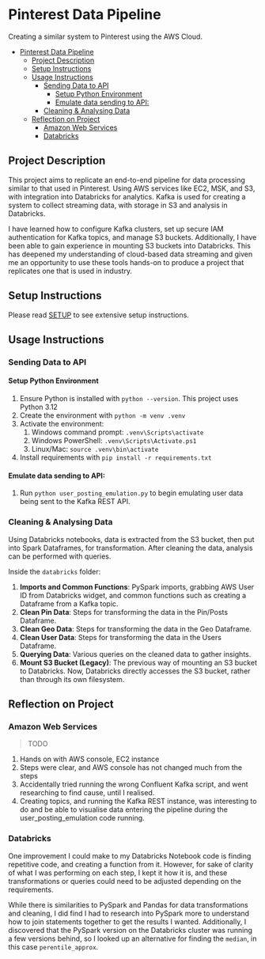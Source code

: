 # Pinterest Data Pipeline

Creating a similar system to Pinterest using the AWS Cloud.

- [Pinterest Data Pipeline](#pinterest-data-pipeline)
  - [Project Description](#project-description)
  - [Setup Instructions](#setup-instructions)
  - [Usage Instructions](#usage-instructions)
    - [Sending Data to API](#sending-data-to-api)
      - [Setup Python Environment](#setup-python-environment)
      - [Emulate data sending to API:](#emulate-data-sending-to-api)
    - [Cleaning \& Analysing Data](#cleaning--analysing-data)
  - [Reflection on Project](#reflection-on-project)
    - [Amazon Web Services](#amazon-web-services)
    - [Databricks](#databricks)

## Project Description

This project aims to replicate an end-to-end pipeline for data processing similar to that used in Pinterest. Using AWS services like EC2, MSK, and S3, with integration into Databricks for analytics. Kafka is used for creating a system to collect streaming data, with storage in S3 and analysis in Databricks.

I have learned how to configure Kafka clusters, set up secure IAM authentication for Kafka topics, and manage S3 buckets. Additionally, I have been able to gain experience in mounting S3 buckets into Databricks. This has deepened my understanding of cloud-based data streaming and given me an opportunity to use these tools hands-on to produce a project that replicates one that is used in industry.

## Setup Instructions

Please read [SETUP](SETUP.md) to see extensive setup instructions.

## Usage Instructions

### Sending Data to API

#### Setup Python Environment

1. Ensure Python is installed with `python --version`. This project uses Python 3.12
2. Create the environment with `python -m venv .venv`
3. Activate the environment:
   1. Windows command prompt: `.venv\Scripts\activate`
   2. Windows PowerShell: `.venv\Scripts\Activate.ps1`
   3. Linux/Mac: `source .venv\bin\activate`
4. Install requirements with `pip install -r requirements.txt`

#### Emulate data sending to API:

1. Run `python user_posting_emulation.py` to begin emulating user data being sent to the Kafka REST API.

### Cleaning & Analysing Data

Using Databricks notebooks, data is extracted from the S3 bucket, then put into Spark Dataframes, for transformation. After cleaning the data, analysis can be performed with queries.

Inside the `databricks` folder:

1. **Imports and Common Functions**: PySpark imports, grabbing AWS User ID from Databricks widget, and common functions such as creating a Dataframe from a Kafka topic.
2. **Clean Pin Data**: Steps for transforming the data in the Pin/Posts Dataframe.
3. **Clean Geo Data**: Steps for transforming the data in the Geo Dataframe.
4. **Clean User Data**: Steps for transforming the data in the Users Dataframe.
5. **Querying Data**: Various queries on the cleaned data to gather insights.
6. **Mount S3 Bucket (Legacy)**: The previous way of mounting an S3 bucket to Databricks. Now, Databricks directly accesses the S3 bucket, rather than through its own filesystem.

## Reflection on Project

### Amazon Web Services

> TODO

1. Hands on with AWS console, EC2 instance
2. Steps were clear, and AWS console has not changed much from the steps
3. Accidentally tried running the wrong Confluent Kafka script, and went researching to find cause, until I realised.
4. Creating topics, and running the Kafka REST instance, was interesting to do and be able to visualise data entering the pipeline during the user_posting_emulation code running.

### Databricks

One improvement I could make to my Databricks Notebook code is finding repetitive code, and creating a function from it. However, for sake of clarity of what I was performing on each step, I kept it how it is, and these transformations or queries could need to be adjusted depending on the requirements.

While there is similarities to PySpark and Pandas for data transformations and cleaning, I did find I had to research into PySpark more to understand how to join statements together to get the results I wanted. Additionally, I discovered that the PySpark version on the Databricks cluster was running a few versions behind, so I looked up an alternative for finding the `median`, in this case `perentile_approx`.
